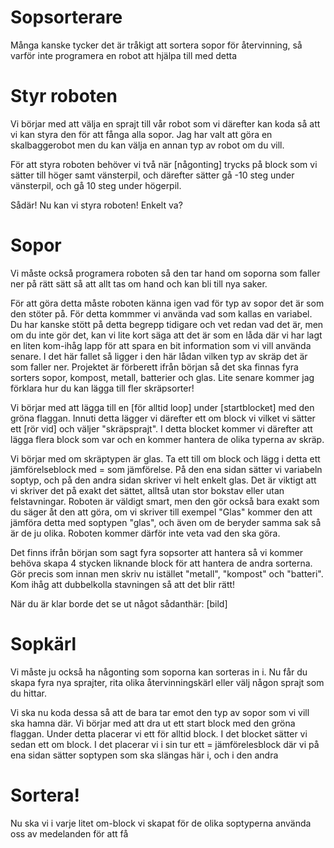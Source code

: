# Sopsorterare 

Många kanske tycker det är tråkigt att sortera sopor för återvinning, så varför inte programera en robot att hjälpa till med detta


# Styr roboten
Vi börjar med att välja en sprajt till vår robot som vi därefter kan koda så att vi kan styra den för att fånga alla sopor. Jag har valt att göra en skalbaggerobot men du kan välja en annan typ av robot om du vill. 

För att styra roboten behöver vi två när [någonting] trycks på block 
som vi sätter till höger samt vänsterpil, och därefter sätter gå -10 steg under vänsterpil, och gå 10 steg under högerpil. 

Sådär! Nu kan vi styra roboten! Enkelt va? 

# Sopor
Vi måste också programera roboten så den tar hand om soporna som faller ner på rätt sätt så att allt tas om hand och kan bli till nya saker. 

För att göra detta måste roboten känna igen vad för typ av sopor det är som den stöter på. För detta kommmer vi använda vad som kallas en variabel. Du har kanske stött på detta begrepp tidigare och vet redan vad det är, men om du inte gör det, kan vi lite kort säga att det är som en låda där vi har lagt en liten kom-ihåg lapp för att spara en bit information som vi vill använda senare. I det här fallet så ligger i den här lådan vilken typ av skräp det är som faller ner. 
Projektet är förberett ifrån början så det ska finnas fyra sorters sopor, kompost, metall, batterier och glas. Lite senare kommer jag förklara hur du kan lägga till fler skräpsorter!

Vi börjar med att lägga till en [för alltid loop] under [startblocket] med den gröna flaggan. Innuti detta lägger vi därefter ett om block vi vilket vi sätter ett [rör vid] och väljer "skräpsprajt". I detta blocket kommer vi därefter att lägga flera block som var och en kommer hantera de olika typerna av skräp.

Vi börjar med om skräptypen är glas. Ta ett till om block och lägg i detta ett jämförelseblock med = som jämförelse. På den ena sidan sätter vi variabeln soptyp, och på den andra sidan skriver vi helt enkelt glas. Det är viktigt att vi skriver det på exakt det sättet, alltså utan stor bokstav eller utan felstavningar. Roboten är väldigt smart, men den gör också bara exakt som du säger åt den att göra, om vi skriver till exempel "Glas" kommer den att jämföra detta med soptypen "glas", och även om de beryder samma sak så är de ju olika. Roboten kommer därför inte veta vad den ska göra. 

Det finns ifrån början som sagt fyra sopsorter att hantera så vi kommer behöva skapa 4 stycken liknande block för att hantera de andra sorterna. Gör precis som innan men skriv nu istället "metall", "kompost" och "batteri". Kom ihåg att dubbelkolla stavningen så att det blir rätt!

När du är klar borde det se ut något sådanthär: [bild]

# Sopkärl 
Vi måste ju också ha någonting som soporna kan sorteras in i. Nu får du skapa fyra nya sprajter, rita olika återvinningskärl eller välj någon sprajt som du hittar. 

Vi ska nu koda dessa så att de bara tar emot den typ av sopor som vi vill ska hamna där. Vi börjar med att dra ut ett start block med den gröna flaggan. Under detta placerar vi ett för alltid block. I det blocket sätter vi sedan ett om block. I det placerar vi i sin tur ett = jämförelesblock där vi på ena sidan sätter soptypen som ska slängas här i, och i den andra 

# Sortera!
Nu ska vi i varje litet om-block vi skapat för de olika soptyperna använda oss av medelanden för att få 



